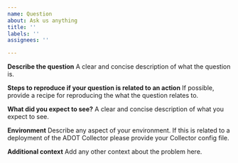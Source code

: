 ```yaml
---
name: Question
about: Ask us anything
title: ''
labels: ''
assignees: ''

---
```


<!-- Thank you for contributing the ADOT Community. Please note that as per policy, we're providing support via GitHub on a best effort basis. However, if you have AWS Enterprise Support you can create a ticket and we will provide direct support within the respective SLAs. -->
**Describe the question**
A clear and concise description of what the question is.

**Steps to reproduce if your question is related to an action**
If possible, provide a recipe for reproducing the what the question relates to.

**What did you expect to see?**
A clear and concise description of what you expect to see.

**Environment**
Describe any aspect of your environment.
If this is related to a deployment of the ADOT Collector please
provide your Collector config file. 

**Additional context**
Add any other context about the problem here.